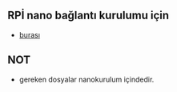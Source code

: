 ## RPİ nano bağlantı kurulumu için
- [burası ](https://github.com/uugear/UUGear/wiki/How-to-setup-the-environment%3F)
## NOT
- gereken dosyalar nanokurulum içindedir.
